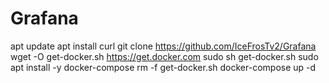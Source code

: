 # Grafana
apt update 
apt install curl 
git clone https://github.com/IceFrosTv2/Grafana 
wget -O get-docker.sh https://get.docker.com 
sudo sh get-docker.sh 
sudo apt install -y docker-compose 
rm -f get-docker.sh 
docker-compose up -d 
